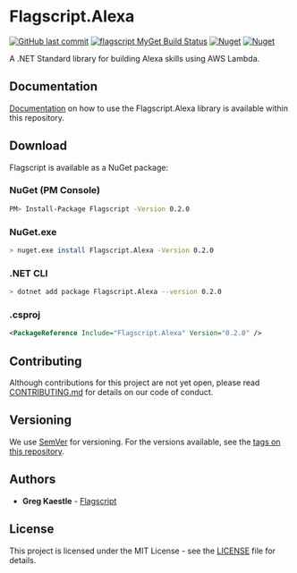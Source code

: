 # Flagscript.Alexa

[![GitHub last commit](https://img.shields.io/github/last-commit/flagscript/Flagscript.Alexa.svg?logo=github)](https://github.com/flagscript/Flagscript.Alexa)
[![flagscript MyGet Build Status](https://www.myget.org/BuildSource/Badge/flagscript?identifier=eea2cd4f-2a4e-4962-9133-85da8fd10efd)](https://www.myget.org/feed/flagscript/package/nuget/Flagscript.Alexa)
[![Nuget](https://img.shields.io/nuget/v/Flagscript.Alexa.svg?logo=nuget)](https://www.nuget.org/packages/Flagscript.Alexa/)
[![Nuget](https://img.shields.io/nuget/dt/Flagscript.Alexa.svg?logo=nuget)](https://www.nuget.org/packages/Flagscript.Alexa/)

A .NET Standard library for building Alexa skills using AWS Lambda.

## Documentation

[Documentation](./documentation/DOCUMENTATION.md) on how to use the Flagscript.Alexa library is available within this repository. 

## Download

Flagscript is available as a NuGet package:

### NuGet (PM Console)

```bash
PM> Install-Package Flagscript -Version 0.2.0
```

### NuGet.exe

```bash
> nuget.exe install Flagscript.Alexa -Version 0.2.0
```

### .NET CLI

```bash
> dotnet add package Flagscript.Alexa --version 0.2.0
```

###  .csproj

```xml
<PackageReference Include="Flagscript.Alexa" Version="0.2.0" />
```

## Contributing

Although contributions for this project are not yet open, please read 
[CONTRIBUTING.md](https://github.com/flagscript/Flagscript.Alexa/blob/master/CONTRIBUTING.md) 
for details on our code of conduct.

## Versioning

We use [SemVer](http://semver.org/) for versioning. For the versions available, see 
the [tags on this repository](https://github.com/flagscript/blob/master/Flagscript.Alexa/releases). 

## Authors

* **Greg Kaestle** - [Flagscript](https://flagscript.net)

## License

This project is licensed under the MIT License - see the [LICENSE](https://github.com/flagscript/Flagscript.Alexa/blob/master/LICENSE.md) file for details.
